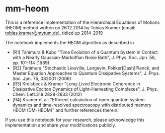 # mm-heom

This is a reference implementation of the Hierarchical Equations of Motions (HEOM) method written on 26.12.2014 by Tobias Kramer (email: tobias.kramer@mytum.de), tidied up 2014-2019

The notebook implements the HEOM algorithm as described in 

* [R1] Tanimura & Kubo "Time Evolution of a Quantum System in Contact with a Nearly Gaussian-Markoffian Noise Bath", J. Phys. Soc. Jpn. 58, pp. 101-114 (1989) 
* [R2] Tanimura  "Stochastic Liouville, Langevin, Fokker\[Dash]Planck, and Master Equation Approaches to Quantum Dissipative Systems", J. Phys. Soc. Jpn. 75, 082001 (2006)
* [R3] Kreisbeck & Kramer "Long-Lived Electronic Coherence in Dissipative Exciton Dynamics of Light-Harvesting Complexes", J. Phys. Chem. Lett.319 2828-2833 (2012)
* [R4] Kramer et al: "Efficient calculation of open quantum system dynamics and time-resolved spectroscopy with distributed memory HEOM (DM-HEOM)"
and further references therein.

If you use this notebook for your research, please acknowledge this implementation and share your modifications publicly.
